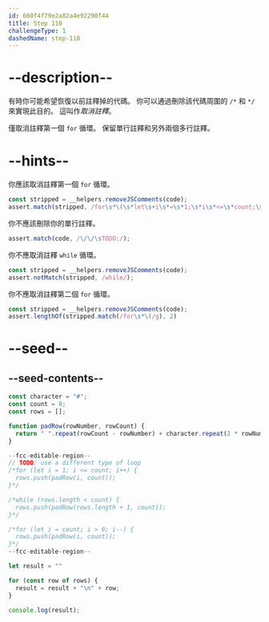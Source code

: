 ```yaml
---
id: 660f4f79e2a82a4e92290f44
title: Step 110
challengeType: 1
dashedName: step-110
---
```


# --description--

有時你可能希望恢復以前註釋掉的代碼。 你可以通過刪除該代碼周圍的 `/*` 和 `*/` 來實現此目的。 這叫作<dfn>取消註釋</dfn>。

僅取消註釋第一個 `for` 循環。 保留單行註釋和另外兩個多行註釋。

# --hints--

你應該取消註釋第一個 `for` 循環。

```js
const stripped = __helpers.removeJSComments(code);
assert.match(stripped, /for\s*\(\s*let\s+i\s*=\s*1;\s*i\s*<=\s*count;\s*i\+\+\s*\)/)
```

你不應該刪除你的單行註釋。

```js
assert.match(code, /\/\/\sTODO:/);
```

你不應取消註釋 `while` 循環。

```js
const stripped = __helpers.removeJSComments(code);
assert.notMatch(stripped, /while/);
```

你不應取消註釋第二個 `for` 循環。

```js
const stripped = __helpers.removeJSComments(code);
assert.lengthOf(stripped.match(/for\s*\(/g), 2)
```

# --seed--

## --seed-contents--

```js
const character = "#";
const count = 8;
const rows = [];

function padRow(rowNumber, rowCount) {
  return " ".repeat(rowCount - rowNumber) + character.repeat(2 * rowNumber - 1) + " ".repeat(rowCount - rowNumber);
}

--fcc-editable-region--
// TODO: use a different type of loop
/*for (let i = 1; i <= count; i++) {
  rows.push(padRow(i, count));
}*/

/*while (rows.length < count) {
  rows.push(padRow(rows.length + 1, count));
}*/

/*for (let i = count; i > 0; i--) {
  rows.push(padRow(i, count));
}*/
--fcc-editable-region--

let result = ""

for (const row of rows) {
  result = result + "\n" + row;
}

console.log(result);
```
